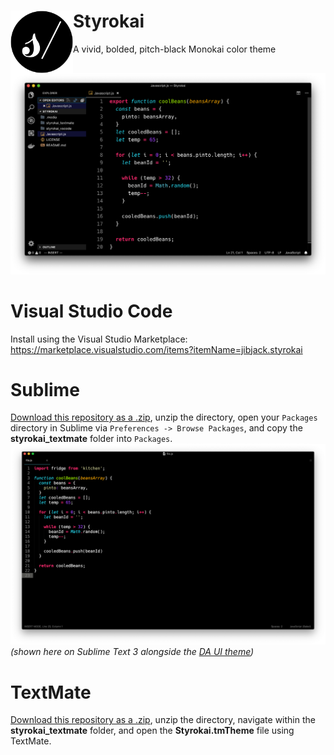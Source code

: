 # Styrokai <img align="left" width="100" height="100" src="/.media/styrokai_icon.png">
A vivid, bolded, pitch-black Monokai color theme

![Styrokai Theme](/.media/Styrokai-vscode_img.png)


# Visual Studio Code
Install using the Visual Studio Marketplace: https://marketplace.visualstudio.com/items?itemName=jibjack.styrokai

# Sublime
[Download this repository as a .zip](https://github.com/jaredgorski/Styrokai/archive/master.zip), unzip the directory, open your `Packages` directory in Sublime via `Preferences -> Browse Packages`, and copy the **styrokai_textmate** folder into `Packages`.
![Styrokai Theme](/.media/Styrokai_img.png)
*(shown here on Sublime Text 3 alongside the [DA UI theme](https://packagecontrol.io/packages/DA%20UI))*

# TextMate
[Download this repository as a .zip](https://github.com/jaredgorski/Styrokai/archive/master.zip), unzip the directory, navigate within the **styrokai_textmate** folder, and open the **Styrokai.tmTheme** file using TextMate.
